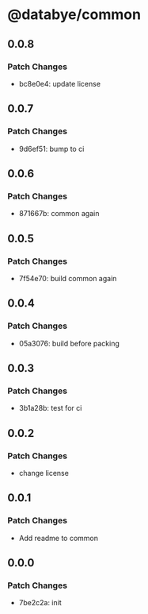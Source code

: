 # @databye/common

## 0.0.8

### Patch Changes

- bc8e0e4: update license

## 0.0.7

### Patch Changes

- 9d6ef51: bump to ci

## 0.0.6

### Patch Changes

- 871667b: common again

## 0.0.5

### Patch Changes

- 7f54e70: build common again

## 0.0.4

### Patch Changes

- 05a3076: build before packing

## 0.0.3

### Patch Changes

- 3b1a28b: test for ci

## 0.0.2

### Patch Changes

- change license

## 0.0.1

### Patch Changes

- Add readme to common

## 0.0.0

### Patch Changes

- 7be2c2a: init
